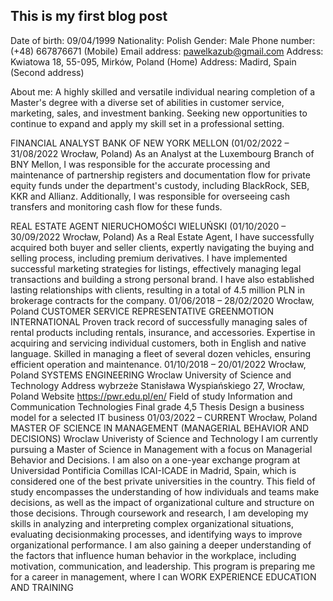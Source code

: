 ## This is my first blog post

Date of birth: 09/04/1999 
Nationality: Polish 
Gender: Male 
Phone number: (+48) 667876671 (Mobile) Email address: pawelkazub@gmail.com
Address: Kwiatowa 18, 55-095, Mirków, Poland (Home)
Address: Madird, Spain (Second address)

About me:
A highly skilled and versatile individual nearing completion of a Master's degree
with a diverse set of abilities in customer service, marketing, sales, and
investment banking. Seeking new opportunities to continue to expand and
apply my skill set in a professional setting.


FINANCIAL ANALYST BANK OF NEW YORK MELLON (01/02/2022 – 31/08/2022 Wrocław, Poland)
As an Analyst at the Luxembourg Branch of BNY Mellon, I was responsible for the accurate processing and
maintenance of partnership registers and documentation flow for private equity funds under the
department's custody, including BlackRock, SEB, KKR and Allianz. Additionally, I was responsible for
overseeing cash transfers and monitoring cash flow for these funds.


REAL ESTATE AGENT NIERUCHOMOŚCI WIELUŃSKI (01/10/2020 – 30/09/2022 Wrocław, Poland)
As a Real Estate Agent, I have successfully acquired both buyer and seller clients, expertly navigating the
buying and selling process, including premium derivatives. I have implemented successful marketing
strategies for listings, effectively managing legal transactions and building a strong personal brand. I have
also established lasting relationships with clients, resulting in a total of 4.5 million PLN in brokerage
contracts for the company.
01/06/2018 – 28/02/2020 Wrocław, Poland
CUSTOMER SERVICE REPRESENTATIVE GREENMOTION INTERNATIONAL
Proven track record of successfully managing sales of rental products including rentals, insurance, and
accessories. Expertise in acquiring and servicing individual customers, both in English and native language.
Skilled in managing a fleet of several dozen vehicles, ensuring efficient operation and maintenance.
01/10/2018 – 20/01/2022 Wrocław, Poland
SYSTEMS ENGINEERING Wroclaw University of Science and Technology
Address wybrzeże Stanisława Wyspiańskiego 27, Wrocław, Poland Website https://pwr.edu.pl/en/
Field of study Information and Communication Technologies Final grade 4,5
Thesis Design a business model for a selected IT business
01/03/2022 – CURRENT Wrocław, Poland
MASTER OF SCIENCE IN MANAGEMENT (MANAGERIAL BEHAVIOR AND DECISIONS) Wroclaw
Univeristy of Science and Technology
I am currently pursuing a Master of Science in Management with a focus on Managerial Behavior and
Decisions. I am also on a one-year exchange program at Universidad Pontificia Comillas ICAI-ICADE in
Madrid, Spain, which is considered one of the best private universities in the country. This field of study
encompasses the understanding of how individuals and teams make decisions, as well as the impact of
organizational culture and structure on those decisions. Through coursework and research, I am
developing my skills in analyzing and interpreting complex organizational situations, evaluating decisionmaking processes, and identifying ways to improve organizational performance. I am also gaining a deeper
understanding of the factors that influence human behavior in the workplace, including motivation,
communication, and leadership. This program is preparing me for a career in management, where I can
WORK EXPERIENCE
EDUCATION AND TRAINING
